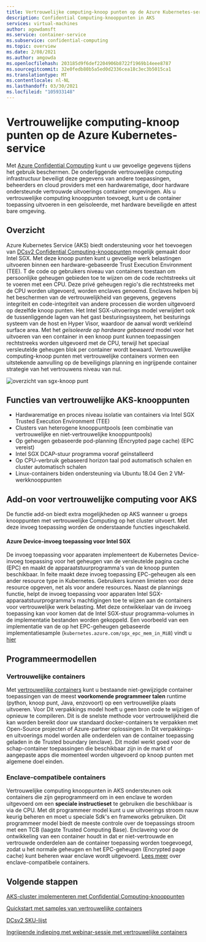 ```yaml
---
title: Vertrouwelijke computing-knoop punten op de Azure Kubernetes-service (AKS)
description: Confidential Computing-knooppunten in AKS
services: virtual-machines
author: agowdamsft
ms.service: container-service
ms.subservice: confidential-computing
ms.topic: overview
ms.date: 2/08/2021
ms.author: amgowda
ms.openlocfilehash: 203185d9f6def2204906b8722f1969b14eee8787
ms.sourcegitcommit: 32e0fedb80b5a5ed0d2336cea18c3ec3b5015ca1
ms.translationtype: MT
ms.contentlocale: nl-NL
ms.lasthandoff: 03/30/2021
ms.locfileid: "105933148"
---
```

# <a name="confidential-computing-nodes-on-azure-kubernetes-service"></a>Vertrouwelijke computing-knoop punten op de Azure Kubernetes-service

Met [Azure Confidential Computing](overview.md) kunt u uw gevoelige gegevens tijdens het gebruik beschermen. De onderliggende vertrouwelijke computing infrastructuur beveiligt deze gegevens van andere toepassingen, beheerders en cloud providers met een hardwarematige, door hardware ondersteunde vertrouwde uitvoerings container omgevingen. Als u vertrouwelijke computing knooppunten toevoegt, kunt u de container toepassing uitvoeren in een geïsoleerde, met hardware beveiligde en attest bare omgeving.

## <a name="overview"></a>Overzicht

Azure Kubernetes Service (AKS) biedt ondersteuning voor het toevoegen van [DCsv2 Confidential Computing-knooppunten](confidential-computing-enclaves.md) mogelijk gemaakt door Intel SGX. Met deze knoop punten kunt u gevoelige werk belastingen uitvoeren binnen een hardware-gebaseerde Trust Execution Environment (TEE). T de code op gebruikers niveau van containers toestaan om persoonlijke geheugen gebieden toe te wijzen om de code rechtstreeks uit te voeren met een CPU. Deze privé geheugen regio's die rechtstreeks met de CPU worden uitgevoerd, worden enclaves genoemd. Enclaves helpen bij het beschermen van de vertrouwelijkheid van gegevens, gegevens integriteit en code-integriteit van andere processen die worden uitgevoerd op dezelfde knoop punten. Het Intel SGX-uitvoerings model verwijdert ook de tussenliggende lagen van het gast besturingssysteem, het besturings systeem van de host en Hyper Visor, waardoor de aanval wordt verkleind surface area. Met het *geïsoleerde op hardware gebaseerd* model voor het uitvoeren van een container in een knoop punt kunnen toepassingen rechtstreeks worden uitgevoerd met de CPU, terwijl het speciaal versleutelde geheugen blok per container wordt bewaard. Vertrouwelijke computing-knoop punten met vertrouwelijke containers vormen een uitstekende aanvulling op de beveiligings planning en ingrijpende container strategie van het vertrouwens niveau van nul.

![overzicht van sgx-knoop punt](./media/confidential-nodes-aks-overview/sgxaksnode.jpg)

## <a name="aks-confidential-nodes-features"></a>Functies van vertrouwelijke AKS-knooppunten

- Hardwarematige en proces niveau isolatie van containers via Intel SGX Trusted Execution Environment (TEE) 
- Clusters van heterogene knooppuntpools (een combinatie van vertrouwelijke en niet-vertrouwelijke knooppuntpools)
- Op geheugen gebaseerde pod-planning (Encrypted page cache) (EPC vereist)
- Intel SGX DCAP-stuur programma vooraf geïnstalleerd
- Op CPU-verbruik gebaseerd horizon taal pod automatisch schalen en cluster automatisch schalen
- Linux-containers biden ondersteuning via Ubuntu 18.04 Gen 2 VM-werkknooppunten

## <a name="confidential-computing-add-on-for-aks"></a>Add-on voor vertrouwelijke computing voor AKS
De functie add-on biedt extra mogelijkheden op AKS wanneer u groeps knooppunten met vertrouwelijke Computing op het cluster uitvoert. Met deze invoeg toepassing worden de onderstaande functies ingeschakeld.

#### <a name="azure-device-plugin-for-intel-sgx"></a>Azure Device-invoeg toepassing voor Intel SGX <a id="sgx-plugin"></a>

De invoeg toepassing voor apparaten implementeert de Kubernetes Device-invoeg toepassing voor het geheugen van de versleutelde pagina cache (EPC) en maakt de apparaatstuurprogramma's van de knoop punten beschikbaar. In feite maakt deze invoeg toepassing EPC-geheugen als een ander resource type in Kubernetes. Gebruikers kunnen limieten voor deze resource opgeven, net als voor andere resources. Naast de plannings functie, helpt de invoeg toepassing voor apparaten Intel SGX-apparaatstuurprogramma's machtigingen toe te wijzen aan de containers voor vertrouwelijke werk belasting. Met deze ontwikkelaar van de invoeg toepassing kan voor komen dat de Intel SGX-stuur programma-volumes in de implementatie bestanden worden gekoppeld. Een voorbeeld van een implementatie van de op het EPC-geheugen gebaseerde implementatiesample (`kubernetes.azure.com/sgx_epc_mem_in_MiB`) vindt u [hier](https://github.com/Azure-Samples/confidential-computing/blob/main/containersamples/helloworld/helm/templates/helloworld.yaml)


## <a name="programming-models"></a>Programmeermodellen

### <a name="confidential-containers"></a>Vertrouwelijke containers

Met [vertrouwelijke containers](confidential-containers.md) kunt u bestaande niet-gewijzigde container toepassingen van de meest **voorkomende programmeer talen** runtime (python, knoop punt, Java, enzovoort) op een vertrouwelijke plaats uitvoeren. Voor Dit verpakkings model hoeft u geen bron code te wijzigen of opnieuw te compileren. Dit is de snelste methode voor vertrouwelijkheid die kan worden bereikt door uw standaard docker-containers te verpakken met Open-Source projecten of Azure-partner oplossingen. In Dit verpakkings-en uitvoerings model worden alle onderdelen van de container toepassing geladen in de Trusted boundary (enclave). Dit model werkt goed voor de schap-container toepassingen die beschikbaar zijn in de markt of aangepaste apps die momenteel worden uitgevoerd op knoop punten met algemene doel einden.

### <a name="enclave-aware-containers"></a>Enclave-compatibele containers
Vertrouwelijke computing knooppunten in AKS ondersteunen ook containers die zijn geprogrammeerd om in een enclave te worden uitgevoerd om een **speciale instructieset** te gebruiken die beschikbaar is via de CPU. Met dit programmeer model kunt u uw uitvoerings stroom nauw keurig beheren en moet u speciale Sdk's en frameworks gebruiken. Dit programmeer model biedt de meeste controle over de toepassings stroom met een TCB (laagste Trusted Computing Base). Enclaveing voor de ontwikkeling van een container houdt in dat er niet-vertrouwde en vertrouwde onderdelen aan de container toepassing worden toegevoegd, zodat u het normale geheugen en het EPC-geheugen (Encrypted page cache) kunt beheren waar enclave wordt uitgevoerd. [Lees meer](enclave-aware-containers.md) over enclave-compatibele containers.

## <a name="next-steps"></a>Volgende stappen

[AKS-cluster implementeren met Confidential Computing-knooppunten](./confidential-nodes-aks-get-started.md)

[Quickstart met samples van vertrouwelijke containers](https://github.com/Azure-Samples/confidential-container-samples)

[DCsv2 SKU-lijst](../virtual-machines/dcv2-series.md)

[Ingrijpende indieping met webinar-sessie met vertrouwelijke containers](https://www.youtube.com/watch?reload=9&v=FYZxtHI_Or0&feature=youtu.be)

<!-- LINKS - external -->
[Azure Attestation]: ../attestation/index.yml


<!-- LINKS - internal -->
[DC Virtual Machine]: /confidential-computing/virtual-machine-solutions
